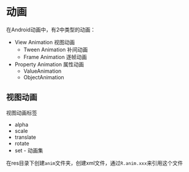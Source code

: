 # 动画

在Android动画中，有2中类型的动画：

+ View Animation 视图动画
  + Tween Animation 补间动画
  + Frame Animation 逐帧动画
+ Property Animation 属性动画
  + ValueAnimation
  + ObjectAnimation

## 视图动画

视图动画标签

+ alpha
+ scale
+ translate
+ rotate
+ set - 动画集



在res目录下创建`anim`文件夹，创建xml文件，通过`R.anim.xxx`来引用这个文件




